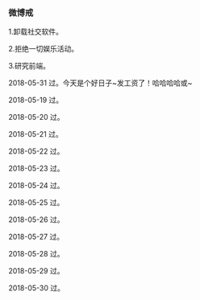 ### 微博戒

1.卸载社交软件。

2.拒绝一切娱乐活动。

3.研究前端。

2018-05-31 过。今天是个好日子~发工资了！哈哈哈哈或~

2018-05-19 过。
             
2018-05-20 过。

2018-05-21 过。

2018-05-22 过。

2018-05-23 过。

2018-05-24 过。

2018-05-25 过。

2018-05-26 过。

2018-05-27 过。 

2018-05-28 过。 

2018-05-29 过。 

2018-05-30 过。

